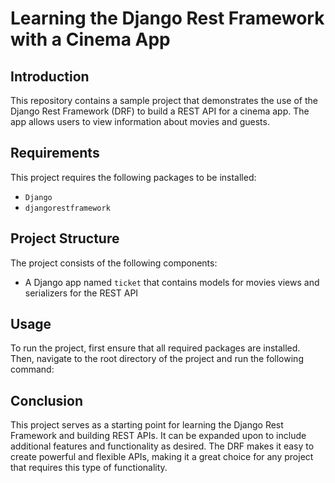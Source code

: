 # Learning the Django Rest Framework with a Cinema App

## Introduction
This repository contains a sample project that demonstrates the use of the Django Rest Framework (DRF) to build a REST API for a cinema app. The app allows users to view information about movies and guests.

## Requirements
This project requires the following packages to be installed:
- `Django`
- `djangorestframework`

## Project Structure
The project consists of the following components:
- A Django app named `ticket` that contains models for movies  views and serializers for the REST API


## Usage
To run the project, first ensure that all required packages are installed. Then, navigate to the root directory of the project and run the following command:



## Conclusion
This project serves as a starting point for learning the Django Rest Framework and building REST APIs. It can be expanded upon to include additional features and functionality as desired. The DRF makes it easy to create powerful and flexible APIs, making it a great choice for any project that requires this type of functionality.

